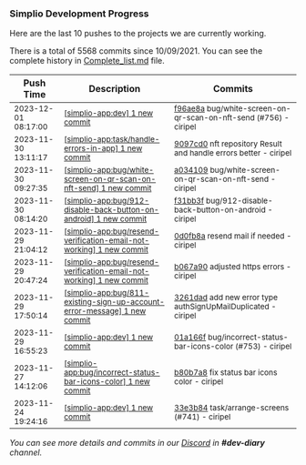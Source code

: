
### Simplio Development Progress

Here are the last 10 pushes to the projects we are currently working.

There is a total of 5568 commits since 10/09/2021. You can see the complete history in
 [Complete_list.md](Complete_list.md) file.

| Push Time | Description | Commits |
| --- | --- | --- |
| <sub>2023-12-01 08:17:00</sub> | <sub>[[simplio-app:dev] 1 new commit](https://github.com/SimplioOfficial/simplio-app/commit/f96ae8a8ecc8aff57fb05dad8165711ca7b1dad2)</sub> | <sub>[f96ae8a](https://github.com/SimplioOfficial/simplio-app/commit/f96ae8a8ecc8aff57fb05dad8165711ca7b1dad2) bug/white-screen-on-qr-scan-on-nft-send (#756) - ciripel</sub> |
| <sub>2023-11-30 13:11:17</sub> | <sub>[[simplio-app:task/handle-errors-in-app] 1 new commit](https://github.com/SimplioOfficial/simplio-app/commit/9097cd092b8bd14e7848c9b621170da7d812daf2)</sub> | <sub>[9097cd0](https://github.com/SimplioOfficial/simplio-app/commit/9097cd092b8bd14e7848c9b621170da7d812daf2) nft repository Result and handle errors better - ciripel</sub> |
| <sub>2023-11-30 09:27:35</sub> | <sub>[[simplio-app:bug/white-screen-on-qr-scan-on-nft-send] 1 new commit](https://github.com/SimplioOfficial/simplio-app/commit/a034109c4b407cd9e4a78dffdb65108cb0a82fd3)</sub> | <sub>[a034109](https://github.com/SimplioOfficial/simplio-app/commit/a034109c4b407cd9e4a78dffdb65108cb0a82fd3) bug/white-screen-on-qr-scan-on-nft-send - ciripel</sub> |
| <sub>2023-11-30 08:14:20</sub> | <sub>[[simplio-app:bug/912-disable-back-button-on-android] 1 new commit](https://github.com/SimplioOfficial/simplio-app/commit/f31bb3f46aacd3af1d9f075cc9405bf41f6432fe)</sub> | <sub>[f31bb3f](https://github.com/SimplioOfficial/simplio-app/commit/f31bb3f46aacd3af1d9f075cc9405bf41f6432fe) bug/912-disable-back-button-on-android - ciripel</sub> |
| <sub>2023-11-29 21:04:12</sub> | <sub>[[simplio-app:bug/resend-verification-email-not-working] 1 new commit](https://github.com/SimplioOfficial/simplio-app/commit/0d0fb8acfd39ca8f116e4cd6513754a4dd180e7c)</sub> | <sub>[0d0fb8a](https://github.com/SimplioOfficial/simplio-app/commit/0d0fb8acfd39ca8f116e4cd6513754a4dd180e7c) resend mail if needed - ciripel</sub> |
| <sub>2023-11-29 20:47:24</sub> | <sub>[[simplio-app:bug/resend-verification-email-not-working] 1 new commit](https://github.com/SimplioOfficial/simplio-app/commit/b067a90e52fa6594b3c4d378d350d779132d4b82)</sub> | <sub>[b067a90](https://github.com/SimplioOfficial/simplio-app/commit/b067a90e52fa6594b3c4d378d350d779132d4b82) adjusted https errors - ciripel</sub> |
| <sub>2023-11-29 17:50:14</sub> | <sub>[[simplio-app:bug/811-existing-sign-up-account-error-message] 1 new commit](https://github.com/SimplioOfficial/simplio-app/commit/3261dadb64ffdafcf08b8250737ffae1a7ce1642)</sub> | <sub>[3261dad](https://github.com/SimplioOfficial/simplio-app/commit/3261dadb64ffdafcf08b8250737ffae1a7ce1642) add new error type authSignUpMailDuplicated - ciripel</sub> |
| <sub>2023-11-29 16:55:23</sub> | <sub>[[simplio-app:dev] 1 new commit](https://github.com/SimplioOfficial/simplio-app/commit/01a166f42d854640d06e779f9e50b07c6cfb5a69)</sub> | <sub>[01a166f](https://github.com/SimplioOfficial/simplio-app/commit/01a166f42d854640d06e779f9e50b07c6cfb5a69) bug/incorrect-status-bar-icons-color (#753) - ciripel</sub> |
| <sub>2023-11-27 14:12:06</sub> | <sub>[[simplio-app:bug/incorrect-status-bar-icons-color] 1 new commit](https://github.com/SimplioOfficial/simplio-app/commit/b80b7a8dfda5efb94f70f0224883c6934e93e766)</sub> | <sub>[b80b7a8](https://github.com/SimplioOfficial/simplio-app/commit/b80b7a8dfda5efb94f70f0224883c6934e93e766) fix status bar icons color - ciripel</sub> |
| <sub>2023-11-24 19:24:16</sub> | <sub>[[simplio-app:dev] 1 new commit](https://github.com/SimplioOfficial/simplio-app/commit/33e3b846bf666598e7dbc36263bae84359be3f50)</sub> | <sub>[33e3b84](https://github.com/SimplioOfficial/simplio-app/commit/33e3b846bf666598e7dbc36263bae84359be3f50) task/arrange-screens (#741) - ciripel</sub> |

_You can see more details and commits in our [Discord](https://discord.gg/aKhjuwZmdP) in **#dev-diary** channel._
